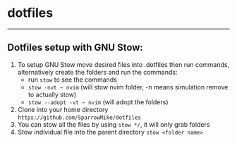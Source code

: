 # dotfiles

---
## Dotfiles setup with GNU Stow:

1. To setup GNU Stow move desired files into .dotfiles then run commands, alternatively create the folders and run the commands:
    - run `stow` to see the commands
    - `stow -nvt ~ nvim` (will stow nvim folder, -n means simulation remove to actually stow)
    - `stow --adopt -vt ~ nvim` (will adopt the folders)
1. Clone into your home directory `https://github.com/SparrowMike/dotfiles`
1. You can stow all the files by using `stow */`, it will only grab folders
1. Stow individual file into the parent directory `stow <folder name>` 
